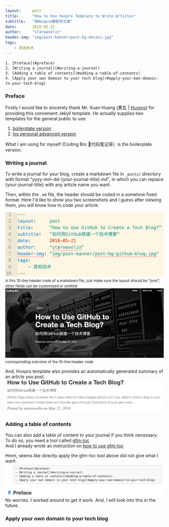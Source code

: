 ```yaml
---
layout:     post
title:      "How to Use Huxpro Template to Write Articles"
subtitle:   "用Huxpro模板写文章"
date:       2018-05-22
author:     "starwavelin"
header-img: "img/post-banner/post-bg-mosaic.jpg"
tags:
    - 其他技术
---
```

    1. [Preface](#preface)
    2. [Writing a journal](#writing-a-journal)
    3. [Adding a table of contents](#adding-a-table-of-contents)
    4. [Apply your own domain to your tech blog](#apply-your-own-domain-to-your-tech-blog)   

### Preface
Firstly I would like to sincerely thank Mr. Xuan Huang (黄玄 | [Huxpro](https://github.com/Huxpro)) for providing this convenient Jekyll template.
He actually supplies two templates for the general public to use:
1. [boilerplate version](https://github.com/Huxpro/huxblog-boilerplate)
2. [his personal advanced version](https://github.com/Huxpro/huxpro.github.io)

What I am using for myself (Coding Bro 📒代码笔记哥）is the boilerplate version.

### Writing a journal
To write a journal for your blog, create a markdown file in ``_posts/`` directory with format "yyyy-mm-dd-{your-journal-title}.md", in which you can replace {your-journal-title} with any article name you want.  

Then, within the ``.md`` file, the header should be coded in a somehow fixed format. Here I'd like to show you two screenshots and I guess after viewing them, you will know how to code your article.

![header-code](/img/in-post/180522-use-huxpro-template/header-code.png)
<small class="img-hint">in this 10-line header code of a markdown file, just make sure the layout should be "post", other fields can be customized or omitted</small>
![header-outcome](/img/in-post/180522-use-huxpro-template/header-outcome.png)
<small class="img-hint">corresponding outcome of the 10-line header code</small>

And, Huxpro template also provides an automatically generated summary of an article you post.
![summary-on-index](/img/in-post/180522-use-huxpro-template/summary-on-index.png)


### Adding a table of contents
You can also add a table of content to your journal if you think necessary. To do so, you need a tool called [gfm-toc](https://github.com/starwavelin/AlgorithmPractice/blob/master/gfm-toc)  
And I already wrote an instruction on [how to use gfm-toc](https://github.com/starwavelin/AlgorithmPractice/blob/master/gfm-toc-usage.md)

Hmm, seems like directly apply the gfm-toc tool above did not give what I want.
![toc-issue](/img/in-post/180522-use-huxpro-template/toc-issue.png)
No worries. I worked around to get it work. And, I will look into this in the future.

### Apply your own domain to your tech blog
